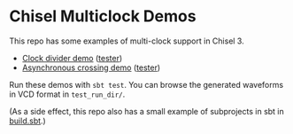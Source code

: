 Chisel Multiclock Demos
=======================

This repo has some examples of multi-clock support in Chisel 3.

* [Clock divider demo](src/main/scala/multiclock_demo/ClockDividerDemo.scala) ([tester](src/test/scala/multiclock_demo/AsyncCrossingDemoTester.scala))
* [Asynchronous crossing demo](src/main/scala/multiclock_demo/AsyncCrossingDemo.scala) ([tester](src/test/scala/multiclock_demo/ClockDividerDemoTester.scala))

Run these demos with `sbt test`. You can browse the generated waveforms in VCD format in `test_run_dir/`.

(As a side effect, this repo also has a small example of subprojects in sbt in [build.sbt](build.sbt).)
